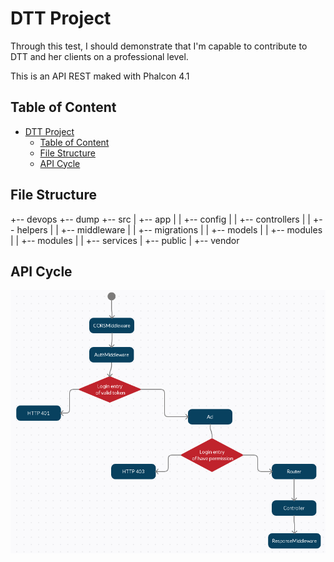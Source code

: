 # DTT Project
Through this test, I should demonstrate that I'm capable to contribute to DTT and her clients on a professional level.

This is an API REST maked with Phalcon 4.1

## Table of Content
- [DTT Project](#dtt-project)
  - [Table of Content](#table-of-content)
  - [File Structure](#file-structure)
  - [API Cycle](#api-cycle)

## File Structure
+-- devops
+-- dump
+-- src
|    +-- app
|    |   +-- config
|    |   +-- controllers
|    |   +-- helpers
|    |   +-- middleware
|    |   +-- migrations
|    |   +-- models
|    |   +-- modules
|    |   +-- modules
|    |   +-- services
|    +-- public
|    +-- vendor

## API Cycle
![life cycle](img/life-cycle.PNG)